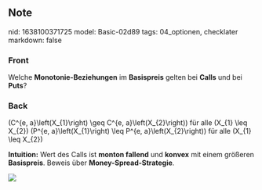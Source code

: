 ## Note
nid: 1638100371725
model: Basic-02d89
tags: 04_optionen, checklater
markdown: false

### Front
Welche <b>Monotonie-Beziehungen</b> im <b>Basispreis</b> gelten bei
<b>Calls</b> und bei <b>Puts</b>?

### Back
\(C^{e, a}\left(X_{1}\right) \geq C^{e, a}\left(X_{2}\right)\) für alle \(X_{1} \leq X_{2}\)
\(P^{e, a}\left(X_{1}\right) \leq P^{e, a}\left(X_{2}\right)\) für alle \(X_{1} \leq X_{2}\)

<b>Intuition:</b>
Wert des Calls ist <b>monton fallend</b> und <b>konvex</b> mit einem größeren <b>Basispreis</b>.
Beweis über <b>Money-Spread-Strategie</b>.

<img src="21057302.png">
